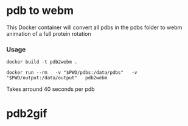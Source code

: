 # pdb to webm

This Docker container will convert all pdbs in the pdbs folder to webm animation of a full protein rotation

### Usage
```
docker build -t pdb2webm .

docker run --rm   -v "$PWD/pdbs:/data/pdbs"   -v "$PWD/output:/data/output"   pdb2webm
```

Takes arround 40 seconds per pdb
# pdb2gif
